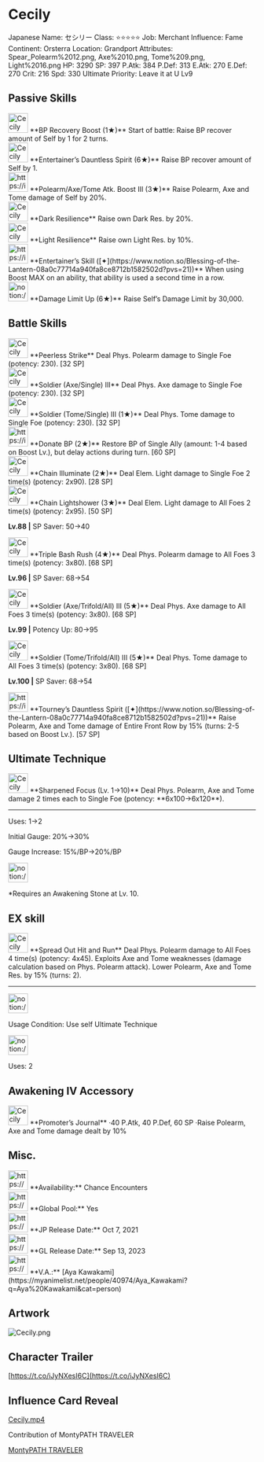 # Cecily

Japanese Name: セシリー
Class: ⭐️⭐️⭐️⭐️⭐️
Job: Merchant
Influence: Fame
Continent: Orsterra
Location: Grandport
Attributes: Spear_Polearm%2012.png, Axe%2010.png, Tome%209.png, Light%2016.png
HP: 3290
SP: 397
P.Atk: 384
P.Def: 313
E.Atk: 270
E.Def: 270
Crit: 216
Spd: 330
Ultimate Priority: Leave it at U Lv9

## Passive Skills

<aside>
<img src="Cecily%202c1be50e49cb4feb82e22b5ff137c75f/BP_Recovery_Boost.png" alt="Cecily%202c1be50e49cb4feb82e22b5ff137c75f/BP_Recovery_Boost.png" width="40px" /> **BP Recovery Boost (1★)**
Start of battle: Raise BP recover amount of Self by 1 for 2 turns.

<aside>
<img src="Cecily%202c1be50e49cb4feb82e22b5ff137c75f/BP_Recovery_Boost.png" alt="Cecily%202c1be50e49cb4feb82e22b5ff137c75f/BP_Recovery_Boost.png" width="40px" /> **Entertainer’s Dauntless Spirit (6★)**
Raise BP recover amount of Self by 1.

</aside>

</aside>

<aside>
<img src="https://img.game8.jp/6518481/c9cf4fc5affc352a22d6dec16c0fb7a0.jpeg/show" alt="https://img.game8.jp/6518481/c9cf4fc5affc352a22d6dec16c0fb7a0.jpeg/show" width="40px" /> **Polearm/Axe/Tome Atk. Boost III (3★)**
Raise Polearm, Axe and Tome damage of Self by 20%.

</aside>

<aside>
<img src="Cecily%202c1be50e49cb4feb82e22b5ff137c75f/Dark_Resilience.png" alt="Cecily%202c1be50e49cb4feb82e22b5ff137c75f/Dark_Resilience.png" width="40px" /> **Dark Resilience**
Raise own Dark Res. by 20%.

</aside>

<aside>
<img src="Cecily%202c1be50e49cb4feb82e22b5ff137c75f/Light_Resilience.png" alt="Cecily%202c1be50e49cb4feb82e22b5ff137c75f/Light_Resilience.png" width="40px" /> **Light Resilience**
Raise own Light Res. by 10%.

</aside>

<aside>
<img src="https://img.game8.jp/6974757/32d91e4cab8447d366e20e2ffc44e560.png/show" alt="https://img.game8.jp/6974757/32d91e4cab8447d366e20e2ffc44e560.png/show" width="40px" /> **Entertainer’s Skill ([✦](https://www.notion.so/Blessing-of-the-Lantern-08a0c77714a940fa8ce8712b1582502d?pvs=21))**
When using Boost MAX on an ability, that ability is used a second time in a row.

</aside>

<aside>
<img src="notion://custom_emoji/2482af5e-3bb7-4af8-a110-df4150e44521/17debbc6-5396-80a6-933a-007af3a7f551" alt="notion://custom_emoji/2482af5e-3bb7-4af8-a110-df4150e44521/17debbc6-5396-80a6-933a-007af3a7f551" width="40px" /> **Damage Limit Up (6★)**
Raise Self’s Damage Limit by 30,000.

</aside>

## Battle Skills

<aside>
<img src="Cecily%202c1be50e49cb4feb82e22b5ff137c75f/Spear_Polearm.png" alt="Cecily%202c1be50e49cb4feb82e22b5ff137c75f/Spear_Polearm.png" width="40px" /> **Peerless Strike**
Deal Phys. Polearm damage to Single Foe (potency: 230). [32 SP]

</aside>

<aside>
<img src="Cecily%202c1be50e49cb4feb82e22b5ff137c75f/Axe.png" alt="Cecily%202c1be50e49cb4feb82e22b5ff137c75f/Axe.png" width="40px" /> **Soldier (Axe/Single) III**
Deal Phys. Axe damage to Single Foe (potency: 230). [32 SP]

</aside>

<aside>
<img src="Cecily%202c1be50e49cb4feb82e22b5ff137c75f/Tome.png" alt="Cecily%202c1be50e49cb4feb82e22b5ff137c75f/Tome.png" width="40px" /> **Soldier (Tome/Single) III (1★)**
Deal Phys. Tome damage to Single Foe (potency: 230). [32 SP]

</aside>

<aside>
<img src="https://img.game8.jp/6909197/4eaa54be6aac9c9c4a1b006531ef1771.png/show" alt="https://img.game8.jp/6909197/4eaa54be6aac9c9c4a1b006531ef1771.png/show" width="40px" /> **Donate BP (2★)**
Restore BP of Single Ally (amount: 1-4 based on Boost Lv.), but delay actions during turn. [60 SP]

</aside>

<aside>
<img src="Cecily%202c1be50e49cb4feb82e22b5ff137c75f/Light.png" alt="Cecily%202c1be50e49cb4feb82e22b5ff137c75f/Light.png" width="40px" /> **Chain Illuminate (2★)**
Deal Elem. Light damage to Single Foe 2 time(s) (potency: 2x90). [28 SP]

</aside>

<aside>
<img src="Cecily%202c1be50e49cb4feb82e22b5ff137c75f/Light%201.png" alt="Cecily%202c1be50e49cb4feb82e22b5ff137c75f/Light%201.png" width="40px" /> **Chain Lightshower (3★)**
Deal Elem. Light damage to All Foes 2 time(s) (potency: 2x95). [50 SP]

**Lv.88 |** SP Saver: 50→40

</aside>

<aside>
<img src="Cecily%202c1be50e49cb4feb82e22b5ff137c75f/Spear_Polearm%201.png" alt="Cecily%202c1be50e49cb4feb82e22b5ff137c75f/Spear_Polearm%201.png" width="40px" /> **Triple Bash Rush (4★)**
Deal Phys. Polearm damage to All Foes 3 time(s) (potency: 3x80). [68 SP]

**Lv.96 |** SP Saver: 68→54

</aside>

<aside>
<img src="Cecily%202c1be50e49cb4feb82e22b5ff137c75f/Axe%201.png" alt="Cecily%202c1be50e49cb4feb82e22b5ff137c75f/Axe%201.png" width="40px" /> **Soldier (Axe/Trifold/All) III (5★)**
Deal Phys. Axe damage to All Foes 3 time(s) (potency: 3x80). [68 SP]

**Lv.99 |** Potency Up: 80→95

</aside>

<aside>
<img src="Cecily%202c1be50e49cb4feb82e22b5ff137c75f/Tome%201.png" alt="Cecily%202c1be50e49cb4feb82e22b5ff137c75f/Tome%201.png" width="40px" /> **Soldier (Tome/Trifold/All) III (5★)**
Deal Phys. Tome damage to All Foes 3 time(s) (potency: 3x80). [68 SP]

**Lv.100 |** SP Saver: 68→54

</aside>

<aside>
<img src="https://img.game8.jp/6909195/fb1af3b553f4112d4403e0f7452fd2a2.png/show" alt="https://img.game8.jp/6909195/fb1af3b553f4112d4403e0f7452fd2a2.png/show" width="40px" /> **Tourney’s Dauntless Spirit ([✦](https://www.notion.so/Blessing-of-the-Lantern-08a0c77714a940fa8ce8712b1582502d?pvs=21))**
Raise Polearm, Axe and Tome damage of Entire Front Row by 15% (turns: 2-5 based on Boost Lv.). [57 SP]

</aside>

## Ultimate Technique

<aside>
<img src="Cecily%202c1be50e49cb4feb82e22b5ff137c75f/Flag.png" alt="Cecily%202c1be50e49cb4feb82e22b5ff137c75f/Flag.png" width="40px" /> **Sharpened Focus (Lv. 1→10)**
Deal Phys. Polearm, Axe and Tome damage 2 times each to Single Foe (potency: **6x100→6x120**).

---

Uses:
1→2

Initial Gauge:
20%→30%

Gauge Increase:
15%/BP→20%/BP

<aside>
<img src="notion://custom_emoji/2482af5e-3bb7-4af8-a110-df4150e44521/182ebbc6-5396-80af-9978-007ac248795b" alt="notion://custom_emoji/2482af5e-3bb7-4af8-a110-df4150e44521/182ebbc6-5396-80af-9978-007ac248795b" width="40px" />

*Requires an Awakening Stone at Lv. 10.

</aside>

</aside>

## EX skill

<aside>
<img src="Cecily%202c1be50e49cb4feb82e22b5ff137c75f/Spear_Polearm%202.png" alt="Cecily%202c1be50e49cb4feb82e22b5ff137c75f/Spear_Polearm%202.png" width="40px" /> **Spread Out Hit and Run**
Deal Phys. Polearm damage to All Foes 4 time(s) (potency: 4x45). Exploits Axe and Tome weaknesses (damage calculation based on Phys. Polearm attack). Lower Polearm, Axe and Tome Res. by 15% (turns: 2).

---

<aside>
<img src="notion://custom_emoji/2482af5e-3bb7-4af8-a110-df4150e44521/137ebbc6-5396-802c-b9bc-007a54884b6f" alt="notion://custom_emoji/2482af5e-3bb7-4af8-a110-df4150e44521/137ebbc6-5396-802c-b9bc-007a54884b6f" width="40px" />

Usage Condition: Use self Ultimate Technique

</aside>

<aside>
<img src="notion://custom_emoji/2482af5e-3bb7-4af8-a110-df4150e44521/137ebbc6-5396-80ba-9f36-007a936447ac" alt="notion://custom_emoji/2482af5e-3bb7-4af8-a110-df4150e44521/137ebbc6-5396-80ba-9f36-007a936447ac" width="40px" />

Uses: 2

</aside>

</aside>

## Awakening IV Accessory

<aside>
<img src="Cecily%202c1be50e49cb4feb82e22b5ff137c75f/Awakening_IV.png" alt="Cecily%202c1be50e49cb4feb82e22b5ff137c75f/Awakening_IV.png" width="40px" /> **Promoter’s Journal**
·40 P.Atk, 40 P.Def, 60 SP
·Raise Polearm, Axe and Tome damage dealt by 10%

</aside>

## Misc.

<aside>
<img src="https://www.notion.so/icons/gift_gray.svg" alt="https://www.notion.so/icons/gift_gray.svg" width="40px" /> **Availability:** Chance Encounters

</aside>

<aside>
<img src="https://www.notion.so/icons/globe_gray.svg" alt="https://www.notion.so/icons/globe_gray.svg" width="40px" /> **Global Pool:** Yes

</aside>

<aside>
<img src="https://www.notion.so/icons/calendar_red.svg" alt="https://www.notion.so/icons/calendar_red.svg" width="40px" /> **JP Release Date:**
Oct 7, 2021

</aside>

<aside>
<img src="https://www.notion.so/icons/calendar_blue.svg" alt="https://www.notion.so/icons/calendar_blue.svg" width="40px" /> **GL Release Date:**
Sep 13, 2023

</aside>

<aside>
<img src="https://www.notion.so/icons/microphone_gray.svg" alt="https://www.notion.so/icons/microphone_gray.svg" width="40px" /> **V.A.:** [Aya Kawakami](https://myanimelist.net/people/40974/Aya_Kawakami?q=Aya%20Kawakami&cat=person)

</aside>

## Artwork

![Cecily.png](Cecily%202c1be50e49cb4feb82e22b5ff137c75f/Cecily.png)

## Character Trailer

[https://t.co/iJyNXesI6C](https://t.co/iJyNXesI6C)

## Influence Card Reveal

[Cecily.mp4](Cecily%202c1be50e49cb4feb82e22b5ff137c75f/Cecily.mp4)

Contribution of MontyPATH TRAVELER

[MontyPATH TRAVELER](https://www.youtube.com/@MontyPATHTRAVELER)